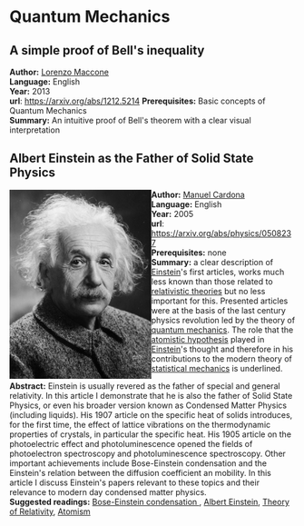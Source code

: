 # Quantum Mechanics

## A simple proof of Bell's inequality

**Author:** [Lorenzo Maccone](https://wordpress.qubit.it/people/maccone/)  
**Language:** English  
**Year:** 2013  
**url**: https://arxiv.org/abs/1212.5214
**Prerequisites:** Basic concepts of Quantum Mechanics  
**Summary:** An intuitive proof of Bell's theorem with a clear visual interpretation  

## Albert Einstein as the Father of Solid State Physics

<img align="left" img src="Albert_Einstein_Head.jpg" width="250px"/>

**Author:** [Manuel Cardona](https://en.wikipedia.org/wiki/Manuel_Cardona)  
**Language:** English  
**Year:** 2005  
**url**: https://arxiv.org/abs/physics/0508237  
**Prerequisites:** none  
**Summary:** a clear description of [Einstein](https://it.wikipedia.org/wiki/Albert_Einstein)'s first articles, works much less known than those related to [relativistic theories](https://en.wikipedia.org/wiki/Theory_of_relativity) but no less important for this. Presented articles were at the basis of the last century physics revolution led by the theory of [quantum mechanics](https://en.wikipedia.org/wiki/Quantum_mechanics). The role that the [atomistic hypothesis](https://en.wikipedia.org/wiki/Atomism) played in [Einstein](https://it.wikipedia.org/wiki/Albert_Einstein#/media/File:Albert_Einstein_Head.jpg)'s thought and therefore in his contributions to the modern theory of [statistical mechanics](https://en.wikipedia.org/wiki/Statistical_mechanics) is underlined.  

**Abstract:** Einstein is usually revered as the father of special and general relativity. In this article I demonstrate that he is also the father of Solid State Physics, or even his broader version known as Condensed Matter Physics (including liquids). His 1907 article on the specific heat of solids introduces, for the first time, the effect of lattice vibrations on the thermodynamic properties of crystals, in particular the specific heat. His 1905 article on the photoelectric effect and photoluminescence opened the fields of photoelectron spectroscopy and photoluminescence spectroscopy. Other important achievements include Bose-Einstein condensation and the Einstein's relation between the diffusion coefficient an mobility. In this article I discuss Einstein's papers relevant to these topics and their relevance to modern day condensed matter physics.  
**Suggested readings:** [Bose-Einstein condensation ](https://en.wikipedia.org/wiki/Bose%E2%80%93Einstein_condensate), [Albert Einstein](https://it.wikipedia.org/wiki/Albert_Einstein), [Theory of Relativity](https://en.wikipedia.org/wiki/Theory_of_relativity), [Atomism](https://en.wikipedia.org/wiki/Atomism)

